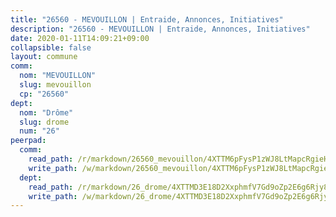 ```yaml
---
title: "26560 - MEVOUILLON | Entraide, Annonces, Initiatives"
description: "26560 - MEVOUILLON | Entraide, Annonces, Initiatives"
date: 2020-01-11T14:09:21+09:00
collapsible: false
layout: commune
comm:
  nom: "MEVOUILLON"
  slug: mevouillon
  cp: "26560"
dept:
  nom: "Drôme"
  slug: drome
  num: "26"
peerpad:
  comm:
    read_path: /r/markdown/26560_mevouillon/4XTTM6pFysP1zWJ8LtMapcRgieHGX5fo8oKGbJSopTEEQxbgy
    write_path: /w/markdown/26560_mevouillon/4XTTM6pFysP1zWJ8LtMapcRgieHGX5fo8oKGbJSopTEEQxbgy-K3TgTvXzzvdUvt4tNhnMuuksUSymCHtHbpKMSuj4PXoA5B3MpdKrQBEJGCGtJsVbRu9VA1LVddg1xsmpma3Vdfk7z383GFTqUGUPo1P74rLC63E2bkBgS7j3hsSRBtXdDWLxgcMb
  dept:
    read_path: /r/markdown/26_drome/4XTTMD3E18D2XxphmfV7Gd9oZp2E6g6Rjy8yoyyuT4SyeeDZv
    write_path: /w/markdown/26_drome/4XTTMD3E18D2XxphmfV7Gd9oZp2E6g6Rjy8yoyyuT4SyeeDZv-K3TgUGX4nG6FnUgVjDeodHJBzD4Z7jTqAJwquijk1LCW8AWc9CAemuRZDQCZC8aha3sgQcHNRUHizJ1bQGiTeNjxAKKxoxsNxcJ7pjGzQ4icP1ftCA9sHED31LddZbCgpf6zkM4Q
---
```


